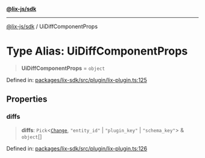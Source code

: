 [**@lix-js/sdk**](../README.md)

***

[@lix-js/sdk](../globals.md) / UiDiffComponentProps

# Type Alias: UiDiffComponentProps

> **UiDiffComponentProps** = `object`

Defined in: [packages/lix-sdk/src/plugin/lix-plugin.ts:125](https://github.com/opral/monorepo/blob/e988989a407211f6aa9551fb06720fedf7059729/packages/lix-sdk/src/plugin/lix-plugin.ts#L125)

## Properties

### diffs

> **diffs**: `Pick`\<[`Change`](Change.md), `"entity_id"` \| `"plugin_key"` \| `"schema_key"`\> & `object`[]

Defined in: [packages/lix-sdk/src/plugin/lix-plugin.ts:126](https://github.com/opral/monorepo/blob/e988989a407211f6aa9551fb06720fedf7059729/packages/lix-sdk/src/plugin/lix-plugin.ts#L126)
